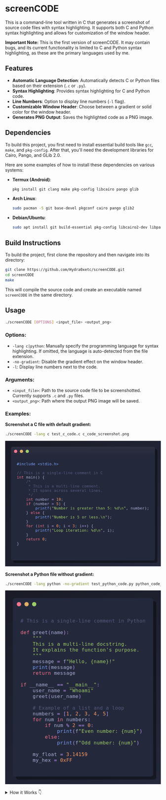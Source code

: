 # screenCODE

This is a command-line tool written in C that generates a screenshot of source code files with syntax highlighting. It supports both C and Python syntax highlighting and allows for customization of the window header.

**Important Note:** This is the first version of screenCODE. It may contain bugs, and its current functionality is limited to C and Python syntax highlighting, as these are the primary languages used by me.

## Features

- **Automatic Language Detection**: Automatically detects C or Python files based on their extension (`.c` or `.py`).
- **Syntax Highlighting**: Provides syntax highlighting for C and Python code.
- **Line Numbers**: Option to display line numbers (`-l` flag).
- **Customizable Window Header**: Choose between a gradient or solid color for the window header.
- **Generates PNG Output**: Saves the highlighted code as a PNG image.

## Dependencies

To build this project, you first need to install essential build tools like `gcc`, `make`, and `pkg-config`. After that, you'll need the development libraries for Cairo, Pango, and GLib 2.0.

Here are some examples of how to install these dependencies on various systems:

- **Termux (Android)**:
  ```bash
  pkg install git clang make pkg-config libcairo pango glib
  ```

- **Arch Linux**:
  ```bash
  sudo pacman -S git base-devel pkgconf cairo pango glib2
  ```

- **Debian/Ubuntu**:
  ```bash
  sudo apt install git build-essential pkg-config libcairo2-dev libpango1.0-dev libpangocairo-1.0-0 libglib2.0-dev
  ```

## Build Instructions

To build the project, first clone the repository and then navigate into its directory:

```bash
git clone https://github.com/Hydra0xetc/screenCODE.git
cd screenCODE
make
```

This will compile the source code and create an executable named `screenCODE` in the same directory.

## Usage

```bash
./screenCODE [OPTIONS] <input_file> <output_png>
```

### Options:

- `-lang c|python`: Manually specify the programming language for syntax highlighting. If omitted, the language is auto-detected from the file extension.
- `-no-gradient`: Disable the gradient effect on the window header.
- `-l`: Display line numbers next to the code.

### Arguments:

- `<input_file>`: Path to the source code file to be screenshotted. Currently supports `.c` and `.py` files.
- `<output_png>`: Path where the output PNG image will be saved.

### Examples:

**Screenshot a C file with default gradient:**
```bash
./screenCODE -lang c test_c_code.c c_code_screenshot.png
```
![C Code Screenshot](images/c_code_screenshot.png)

**Screenshot a Python file without gradient:**
```bash
./screenCODE -lang python -no-gradient test_python_code.py python_code_screenshot.png
```
![Python Code Screenshot](images/python_code_screenshot.png)

<details>
<summary>How it Works 👇</summary>

The `screenCODE` program is designed to take a source code file (C or Python), apply syntax highlighting, and then generate a PNG image of the highlighted code, resembling a code editor screenshot.

Here's how it works in detail:

1.  **Parsing Command Line Arguments (`main.c`)**:
    *   The program processes the arguments you provide. `input_file` and `output_png` are mandatory.
    *   The `-lang` argument allows manual language specification, overriding auto-detection.
    *   The `-no-gradient` argument disables the header gradient.
    *   The new `-l` argument enables line numbers.

2.  **Language Detection and Validation (`main.c`)**:
    *   If `-lang` is not used, the program attempts to determine the language (C or Python) from the input file's extension.
    *   It validates that the detected or specified language is supported. If not, it warns the user and exits.

3.  **Syntax Table Initialization (`main.c`, `syntax_highlighting_c.c`, `syntax_highlighting_python.c`)**:
    *   Syntax highlighting rules (keywords, functions, etc.) are loaded into efficient hash tables. This is now done once at the start of `main.c` based on the detected language, improving performance and preventing memory leaks.

4.  **Reading Code File Content (`main.c`)**:
    *   The entire content of the source code file is read into memory.

5.  **Syntax Highlighting and Line Numbering (`syntax_highlighting.c`, `syntax_highlighting_c.c`, `syntax_highlighting_python.c`)**:
    *   The `highlight_syntax` function dispatches to language-specific highlighting functions (`highlight_c_syntax` or `highlight_python_syntax`).
    *   These functions now process the code line by line. If line numbers are enabled, they are prepended to each line with proper formatting before syntax highlighting is applied to the entire line.
    *   Tokens (strings, comments, numbers, keywords, operators) are identified, escaped for Pango markup, and wrapped in `<span>` tags with specific colors.

6.  **Text Measurement and Image Dimensions (`main.c`)**:
    *   Pango is used to calculate the exact dimensions of the highlighted text, including line numbers if present. This ensures the output image is sized correctly.

7.  **PNG Image Drawing (`main.c`, `drawing_utils.c`)**:
    *   A Cairo surface is created. The program draws the background, a subtle window shadow, the main window frame with rounded corners, and the window header (using the improved `draw_header` function).
    *   Decorative window control buttons are added.
    *   Finally, the Pango-formatted code (with or without line numbers) is drawn onto the surface.

8.  **Image Saving (`main.c`)**:
    *   The final image is saved as a PNG file.

9.  **Memory Cleanup (`main.c`)**:
    *   All allocated memory and resources are properly freed at the end of the program execution.
</details>